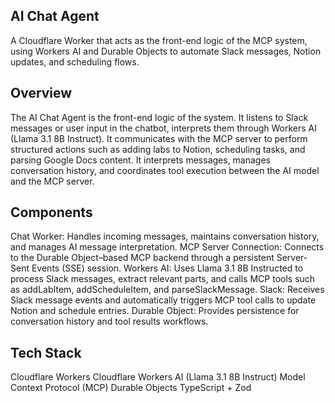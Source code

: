 ## AI Chat Agent
A Cloudflare Worker that acts as the front-end logic of the MCP system, using Workers AI and Durable Objects to automate Slack messages, Notion updates, and scheduling flows.

## Overview
The AI Chat Agent is the front-end logic of the system. It listens to Slack messages or user input in the chatbot, interprets them through Workers AI (Llama 3.1 8B Instruct). It communicates with the MCP server to perform structured actions such as adding labs to Notion, scheduling tasks, and parsing Google Docs content. It interprets messages, manages conversation history, and coordinates tool execution between the AI model and the MCP server.

## Components
Chat Worker: Handles incoming messages, maintains conversation history, and manages AI message interpretation.
MCP Server Connection: Connects to the Durable Object–based MCP backend through a persistent Server-Sent Events (SSE) session.
Workers AI: Uses Llama 3.1 8B Instructed to process Slack messages, extract relevant parts, and calls MCP tools such as addLabItem, addScheduleItem, and parseSlackMessage.
Slack: Receives Slack message events and automatically triggers MCP tool calls to update Notion and schedule entries.
Durable Object: Provides persistence for conversation history and tool results workflows.

## Tech Stack
Cloudflare Workers
Cloudflare Workers AI (Llama 3.1 8B Instruct)
Model Context Protocol (MCP)
Durable Objects
TypeScript + Zod
